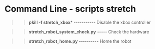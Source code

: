 # Command Line - scripts stretch

 >> **pkill -f stretch_xbox***   ----------- Disable the xbox controller
 
 >> **stretch_robot_system_check.py**   ----- Check the hardware
 
 >> **stretch_robot_home.py**      ---------- Home the robot
 